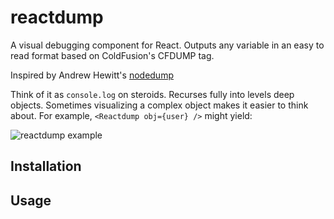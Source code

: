 # reactdump
A visual debugging component for React. Outputs any variable in an easy to read format based on ColdFusion's CFDUMP tag.

Inspired by Andrew Hewitt's [nodedump](https://raw.github.com/ragamufin/nodedump)

Think of it as `console.log` on steroids. Recurses fully into levels deep objects.
Sometimes visualizing a complex object makes it easier to think about.
For example, ```<Reactdump obj={user} />``` might yield:

![reactdump example](https://raw.github.com/ragamufin/nodedump/master/images_for_readme/nodedump-user.png "reactdump of variable 'user'")

Installation
------------


Usage
-----
